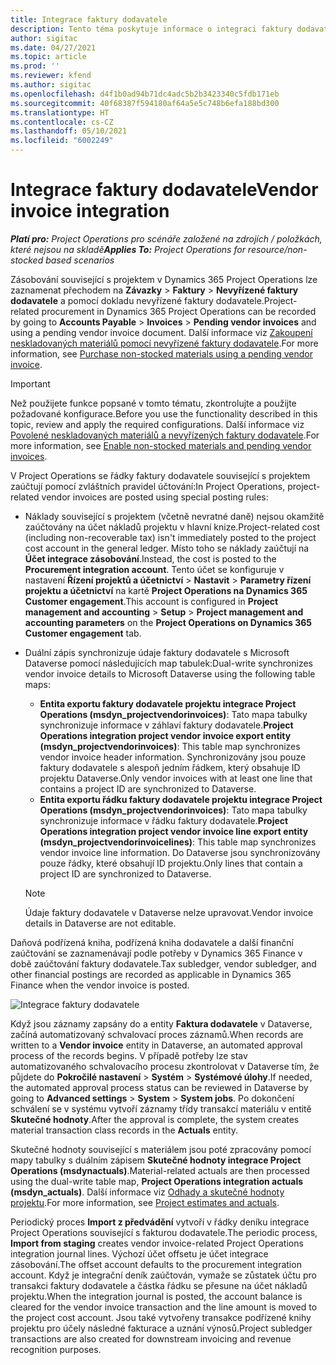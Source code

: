 ```yaml
---
title: Integrace faktury dodavatele
description: Tento téma poskytuje informace o integraci faktury dodavatele v Project Operations.
author: sigitac
ms.date: 04/27/2021
ms.topic: article
ms.prod: ''
ms.reviewer: kfend
ms.author: sigitac
ms.openlocfilehash: d4f1b0ad94b71dc4adc5b2b3423340c5fdb171eb
ms.sourcegitcommit: 40f68387f594180af64a5e5c748b6efa188bd300
ms.translationtype: HT
ms.contentlocale: cs-CZ
ms.lasthandoff: 05/10/2021
ms.locfileid: "6002249"
---
```

# <a name="vendor-invoice-integration"></a><span data-ttu-id="35c69-103">Integrace faktury dodavatele</span><span class="sxs-lookup"><span data-stu-id="35c69-103">Vendor invoice integration</span></span>

<span data-ttu-id="35c69-104">_**Platí pro:** Project Operations pro scénáře založené na zdrojích / položkách, které nejsou na skladě_</span><span class="sxs-lookup"><span data-stu-id="35c69-104">_**Applies To:** Project Operations for resource/non-stocked based scenarios_</span></span>

<span data-ttu-id="35c69-105">Zásobování související s projektem v Dynamics 365 Project Operations lze zaznamenat přechodem na **Závazky** > **Faktury** > **Nevyřízené faktury dodavatele** a pomocí dokladu nevyřízené faktury dodavatele.</span><span class="sxs-lookup"><span data-stu-id="35c69-105">Project-related procurement in Dynamics 365 Project Operations can be recorded by going to **Accounts Payable** > **Invoices** > **Pending vendor invoices** and using a pending vendor invoice document.</span></span> <span data-ttu-id="35c69-106">Další informace viz [Zakoupení neskladovaných materiálů pomocí nevyřízené faktury dodavatele](../procurement/pending-vendor-invoices.md).</span><span class="sxs-lookup"><span data-stu-id="35c69-106">For more information, see [Purchase non-stocked materials using a pending vendor invoice](../procurement/pending-vendor-invoices.md).</span></span>

> [!IMPORTANT]
> <span data-ttu-id="35c69-107">Než použijete funkce popsané v tomto tématu, zkontrolujte a použijte požadované konfigurace.</span><span class="sxs-lookup"><span data-stu-id="35c69-107">Before you use the functionality described in this topic, review and apply the required configurations.</span></span> <span data-ttu-id="35c69-108">Další informace viz [Povolené neskladovaných materiálů a nevyřízených faktury dodavatele](../procurement/configure-materials-nonstocked.md).</span><span class="sxs-lookup"><span data-stu-id="35c69-108">For more information, see [Enable non-stocked materials and pending vendor invoices](../procurement/configure-materials-nonstocked.md).</span></span>

<span data-ttu-id="35c69-109">V Project Operations se řádky faktury dodavatele související s projektem zaúčtují pomocí zvláštních pravidel účtování:</span><span class="sxs-lookup"><span data-stu-id="35c69-109">In Project Operations, project-related vendor invoices are posted using special posting rules:</span></span>

- <span data-ttu-id="35c69-110">Náklady související s projektem (včetně nevratné daně) nejsou okamžitě zaúčtovány na účet nákladů projektu v hlavní knize.</span><span class="sxs-lookup"><span data-stu-id="35c69-110">Project-related cost (including non-recoverable tax) isn't immediately posted to the project cost account in the general ledger.</span></span> <span data-ttu-id="35c69-111">Místo toho se náklady zaúčtují na **Účet integrace zásobování**.</span><span class="sxs-lookup"><span data-stu-id="35c69-111">Instead, the cost is posted to the **Procurement integration account**.</span></span> <span data-ttu-id="35c69-112">Tento účet se konfiguruje v nastavení **Řízení projektů a účetnictví** > **Nastavit** > **Parametry řízení projektu a účetnictví** na kartě **Project Operations na Dynamics 365 Customer engagement**.</span><span class="sxs-lookup"><span data-stu-id="35c69-112">This account is configured in **Project management and accounting** > **Setup** > **Project management and accounting parameters** on the **Project Operations on Dynamics 365 Customer engagement** tab.</span></span>
- <span data-ttu-id="35c69-113">Duální zápis synchronizuje údaje faktury dodavatele s Microsoft Dataverse pomocí následujících map tabulek:</span><span class="sxs-lookup"><span data-stu-id="35c69-113">Dual-write synchronizes vendor invoice details to Microsoft Dataverse using the following table maps:</span></span>

     - <span data-ttu-id="35c69-114">**Entita exportu faktury dodavatele projektu integrace Project Operations (msdyn_projectvendorinvoices)**: Tato mapa tabulky synchronizuje informace v záhlaví faktury dodavatele.</span><span class="sxs-lookup"><span data-stu-id="35c69-114">**Project Operations integration project vendor invoice export entity (msdyn_projectvendorinvoices)**: This table map synchronizes vendor invoice header information.</span></span> <span data-ttu-id="35c69-115">Synchronizovány jsou pouze faktury dodavatele s alespoň jedním řádkem, který obsahuje ID projektu Dataverse.</span><span class="sxs-lookup"><span data-stu-id="35c69-115">Only vendor invoices with at least one line that contains a project ID are synchronized to Dataverse.</span></span>
     - <span data-ttu-id="35c69-116">**Entita exportu řádku faktury dodavatele projektu integrace Project Operations (msdyn_projectvendorinvoices)**: Tato mapa tabulky synchronizuje informace v řádku faktury dodavatele.</span><span class="sxs-lookup"><span data-stu-id="35c69-116">**Project Operations integration project vendor invoice line export entity (msdyn_projectvendorinvoicelines)**: This table map synchronizes vendor invoice line information.</span></span> <span data-ttu-id="35c69-117">Do Dataverse jsou synchronizovány pouze řádky, které obsahují ID projektu.</span><span class="sxs-lookup"><span data-stu-id="35c69-117">Only lines that contain a project ID are synchronized to Dataverse.</span></span>

     > [!NOTE]
     > <span data-ttu-id="35c69-118">Údaje faktury dodavatele v Dataverse nelze upravovat.</span><span class="sxs-lookup"><span data-stu-id="35c69-118">Vendor invoice details in Dataverse are not editable.</span></span>

<span data-ttu-id="35c69-119">Daňová podřízená kniha, podřízená kniha dodavatele a další finanční zaúčtování se zaznamenávají podle potřeby v Dynamics 365 Finance v době zaúčtování faktury dodavatele.</span><span class="sxs-lookup"><span data-stu-id="35c69-119">Tax subledger, vendor subledger, and other financial postings are recorded as applicable in Dynamics 365 Finance when the vendor invoice is posted.</span></span>

![Integrace faktury dodavatele](media/DW7VendorInvoice.png)

<span data-ttu-id="35c69-121">Když jsou záznamy zapsány do a entity **Faktura dodavatele** v Dataverse, začíná automatizovaný schvalovací proces záznamů.</span><span class="sxs-lookup"><span data-stu-id="35c69-121">When records are written to a **Vendor invoice** entity in Dataverse, an automated approval process of the records begins.</span></span> <span data-ttu-id="35c69-122">V případě potřeby lze stav automatizovaného schvalovacího procesu zkontrolovat v Dataverse tím, že půjdete do **Pokročilé nastavení** > **Systém** > **Systémové úlohy**.</span><span class="sxs-lookup"><span data-stu-id="35c69-122">If needed, the automated approval process status can be reviewed in Dataverse by going to **Advanced settings** > **System** > **System jobs**.</span></span> <span data-ttu-id="35c69-123">Po dokončení schválení se v systému vytvoří záznamy třídy transakcí materiálu v entitě **Skutečné hodnoty**.</span><span class="sxs-lookup"><span data-stu-id="35c69-123">After the approval is complete, the system creates material transaction class records in the **Actuals** entity.</span></span>

<span data-ttu-id="35c69-124">Skutečné hodnoty související s materiálem jsou poté zpracovány pomocí mapy tabulky s duálním zápisem **Skutečné hodnoty integrace Project Operations (msdynactuals)**.</span><span class="sxs-lookup"><span data-stu-id="35c69-124">Material-related actuals are then processed using the dual-write table map, **Project Operations integration actuals (msdyn_actuals)**.</span></span> <span data-ttu-id="35c69-125">Další informace viz [Odhady a skutečné hodnoty projektu](resource-dual-write-estimates-actuals.md).</span><span class="sxs-lookup"><span data-stu-id="35c69-125">For more information, see [Project estimates and actuals](resource-dual-write-estimates-actuals.md).</span></span>

<span data-ttu-id="35c69-126">Periodický proces **Import z předvádění** vytvoří v řádky deníku integrace Project Operations související s fakturou dodavatele.</span><span class="sxs-lookup"><span data-stu-id="35c69-126">The periodic process, **Import from staging** creates vendor invoice-related Project Operations integration journal lines.</span></span> <span data-ttu-id="35c69-127">Výchozí účet offsetu je účet integrace zásobování.</span><span class="sxs-lookup"><span data-stu-id="35c69-127">The offset account defaults to the procurement integration account.</span></span> <span data-ttu-id="35c69-128">Když je integrační deník zaúčtován, vymaže se zůstatek účtu pro transakci faktury dodavatele a částka řádku se přesune na účet nákladů projektu.</span><span class="sxs-lookup"><span data-stu-id="35c69-128">When the integration journal is posted, the account balance is cleared for the vendor invoice transaction and the line amount is moved to the project cost account.</span></span> <span data-ttu-id="35c69-129">Jsou také vytvořeny transakce podřízené knihy projektu pro účely následné fakturace a uznání výnosů.</span><span class="sxs-lookup"><span data-stu-id="35c69-129">Project subledger transactions are also created for downstream invoicing and revenue recognition purposes.</span></span>

